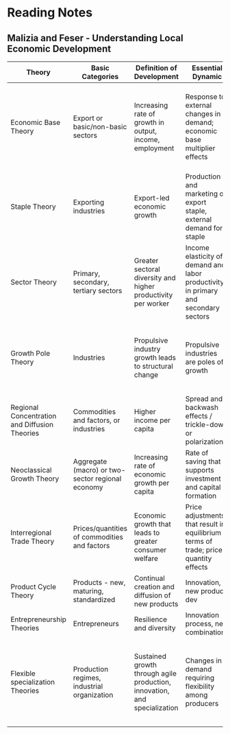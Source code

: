 # Reading Notes

## Malizia and Feser - Understanding Local Economic Development

Theory | Basic Categories | Definition of Development | Essential Dynamic | Strengths & Weaknesses | Applications
--- | --- | --- | --- | --- | ---
Economic Base Theory | Export or basic/non-basic sectors | Increasing rate of growth in output, income, employment | Response to external changes in demand; economic base multiplier effects | Most popular theory, simple tool short-term prediction. Inadequate long-term theory | Industrial recruitment for export expansion/diversification, expansion of basic industries, import substitution by connecting basic/non-basic industries, infrastructure development
Staple Theory | Exporting industries | Export-led economic growth | Production and marketing of export staple, external demand for staple | Historical perspective; descriptive theory | Build on export specializations, increase competitive advantage, character of economic base shapes political and cultural superstructure
Sector Theory | Primary, secondary, tertiary sectors | Greater sectoral diversity and higher productivity per worker | Income elasticity of demand and labor productivity in primary and secondary sectors | Empirical analysis possible. Categories too general. | Promote sectoral shifts, attract/retain producers of income elastic products
Growth Pole Theory | Industries | Propulsive industry growth leads to structural change | Propulsive industries are poles of growth | General theory of initiation and diffusion of development based on the domination effect | Growth center strategies
Regional Concentration and Diffusion Theories | Commodities and factors, or industries | Higher income per capita | Spread and backwash effects / trickle-down or polarization | Address the dynamics of development | Active government, location of public investment spurs development
Neoclassical Growth Theory | Aggregate (macro) or two-sector regional economy | Increasing rate of economic growth per capita | Rate of saving that supports investment and capital formation | Supply-side model | Gov should promote free trade and economic integration, tolerate social inequality and spatial dualism
Interregional Trade Theory | Prices/quantities of commodities and factors | Economic growth that leads to greater consumer welfare | Price adjustments that result in equilibrium terms of trade; price-quantity effects | Unique emphasis, ignores dynamics of development | Promote free trade; infrastructure dev, efficient local gov
Product Cycle Theory | Products - new, maturing, standardized | Continual creation and diffusion of new products | Innovation, new product dev | Popular among researchers | Promote product innovation and diffusion
Entrepreneurship Theories | Entrepreneurs | Resilience and diversity | Innovation process, new combinations | Mediated theory | Support industrial milieu or ecology for development
Flexible specialization Theories | Production regimes, industrial organization | Sustained growth through agile production, innovation, and specialization | Changes in demand requiring flexibility among producers | Detailed analysis of firm/industry organization, aggregate outcomes and relationships seldom specified | Flexibility through advanced tech, networks among small firms, industry clusters
